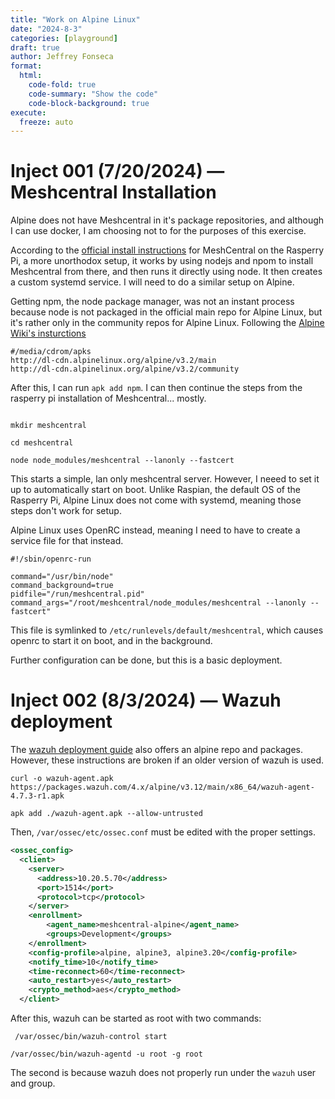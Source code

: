 ```yaml
---
title: "Work on Alpine Linux"
date: "2024-8-3"
categories: [playground]
draft: true
author: Jeffrey Fonseca
format:
  html:
    code-fold: true
    code-summary: "Show the code"
    code-block-background: true
execute:
  freeze: auto
---
```



# Inject 001 (7/20/2024) — Meshcentral Installation

Alpine does not have Meshcentral in it's package repositories, and although I can use docker, I am choosing not to for the purposes of this exercise. 

According to the [official install instructions](https://ylianst.github.io/MeshCentral/install/install2/#installing-nodejs_1) for MeshCentral on the Rasperry Pi, a more unorthodox setup, it works by using nodejs and npom to install Meshcentral from there, and then runs it directly using node. It then creates a custom systemd service. I will need to do a similar setup on Alpine. 

Getting npm, the node package manager, was not an instant process because node is not packaged in the official main repo for Alpine Linux, but it's rather only in the community repos for Alpine Linux. Following the [Alpine Wiki's insturctions](https://wiki.alpinelinux.org/wiki/Repositories)

```{.default filename='/etc/apk/repositories'}
#/media/cdrom/apks
http://dl-cdn.alpinelinux.org/alpine/v3.2/main
http://dl-cdn.alpinelinux.org/alpine/v3.2/community
```

After this, I can run `apk add npm`. I can then continue the steps from the rasperry pi installation of Meshcentral... mostly.

```{.default}

mkdir meshcentral

cd meshcentral

node node_modules/meshcentral --lanonly --fastcert
```

This starts a simple, lan only meshcentral server. However, I neeed to set it up to automatically start on boot. Unlike Raspian, the default OS of the Rasperry Pi, Alpine Linux does not come with systemd, meaning those steps don't work for setup. 

Alpine Linux uses OpenRC instead, meaning I need to have to create a service file for that instead. 

```{filename='/etc/init.d/meshcentral}
#!/sbin/openrc-run

command="/usr/bin/node"
command_background=true
pidfile="/run/meshcentral.pid"
command_args="/root/meshcentral/node_modules/meshcentral --lanonly --fastcert"
```

This file is symlinked to `/etc/runlevels/default/meshcentral`, which causes openrc to start it on boot, and in the background. 

Further configuration can be done, but this is a basic deployment. 


# Inject 002 (8/3/2024) — Wazuh deployment

The [wazuh deployment guide](https://documentation.wazuh.com/current/installation-guide/wazuh-agent/wazuh-agent-package-linux.html) also offers an alpine repo and packages. However, these instructions are broken if an older version of wazuh is used. 

```{.default}
curl -o wazuh-agent.apk https://packages.wazuh.com/4.x/alpine/v3.12/main/x86_64/wazuh-agent-4.7.3-r1.apk

apk add ./wazuh-agent.apk --allow-untrusted
```

Then, `/var/ossec/etc/ossec.conf` must be edited with the proper settings. 

```{.xml filename='/var/ossec/etc/ossec.conf'}
<ossec_config>
  <client>
    <server>
      <address>10.20.5.70</address>
      <port>1514</port>
      <protocol>tcp</protocol>
    </server>
    <enrollment>
        <agent_name>meshcentral-alpine</agent_name>
        <groups>Development</groups>
    </enrollment>
    <config-profile>alpine, alpine3, alpine3.20</config-profile>
    <notify_time>10</notify_time>
    <time-reconnect>60</time-reconnect>
    <auto_restart>yes</auto_restart>
    <crypto_method>aes</crypto_method>
  </client>
```

After this, wazuh can be started as root with two commands:


```{.default}
 /var/ossec/bin/wazuh-control start

/var/ossec/bin/wazuh-agentd -u root -g root
```

The second is because wazuh does not properly run under the `wazuh` user and group. 